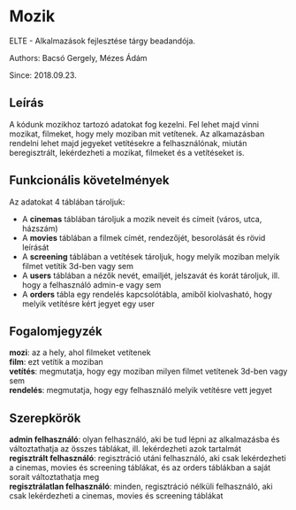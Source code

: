 # Mozik
ELTE - Alkalmazások fejlesztése tárgy beadandója.

Authors: Bacsó Gergely, Mézes Ádám

Since: 2018.09.23.

## Leírás
A kódunk mozikhoz tartozó adatokat fog kezelni. Fel lehet majd vinni mozikat, filmeket, hogy mely moziban mit vetítenek. Az alkamazásban rendelni lehet majd jegyeket vetítésekre a felhasználónak, miután beregisztrált, lekérdezheti a mozikat, filmeket és a vetítéseket is.

## Funkcionális követelmények
Az adatokat 4 táblában tároljuk:
* A **cinemas** táblában tároljuk a mozik neveit és címeit (város, utca, házszám)
* A **movies** táblában a filmek címét, rendezőjét, besorolását és rövid leírását
* A **screening** táblában a vetítések tároljuk, hogy melyik moziban melyik filmet vetítik 3d-ben vagy sem
* A **users** táblában a nézők nevét, emailjét, jelszavát és korát tároljuk, ill. hogy a felhasználó admin-e vagy sem
* A **orders** tábla egy rendelés kapcsolótábla, amiből kiolvasható, hogy melyik vetítésre kért jegyet egy user

## Fogalomjegyzék
**mozi**: az a hely, ahol filmeket vetítenek  
**film**: ezt vetítik a moziban  
**vetítés**: megmutatja, hogy egy moziban milyen filmet vetítenek 3d-ben vagy sem  
**rendelés**: megmutatja, hogy egy felhasználó melyik vetítésre vett jegyet  

## Szerepkörök
**admin felhasználó**: olyan felhasználó, aki be tud lépni az alkalmazásba és változtathatja az összes táblákat, ill. lekérdezheti azok tartalmát  
**regisztrált felhasználó**: regisztráció utáni felhasználó, aki csak lekérdezheti a cinemas, movies és screening táblákat, és az orders táblákban a saját sorait változtathatja meg  
**regisztrálatlan felhasználó**: minden, regisztráció nélküli felhasználó, aki csak lekérdezheti a cinemas, movies és screening táblákat
